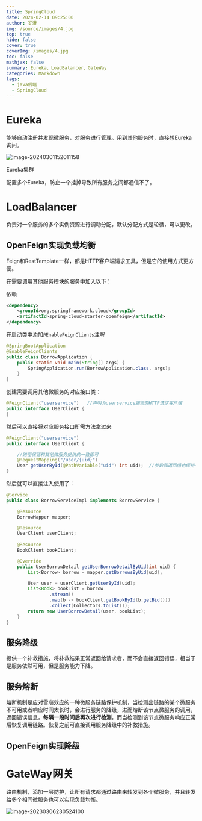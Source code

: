 ```yaml
---
title: SpringCloud
date: 2024-02-14 09:25:00
author: 岁漫
img: /source/images/4.jpg
top: true
hide: false
cover: true
coverImg: /images/4.jpg
toc: false
mathjax: false
summary: Eureka、LoadBalancer、GateWay
categories: Markdown
tags:
  - java后端
  - SpringCloud
---
```


# Eureka

能够自动注册并发现微服务，对服务进行管理。用到其他服务时，直接想Eureka询问。

![image-20240301152011158](C:\Users\茉莉花茶\AppData\Roaming\Typora\typora-user-images\image-20240301152011158.png)

Eureka集群

配置多个Eureka，防止一个挂掉导致所有服务之间都通信不了。

# LoadBalancer

负责对一个服务的多个实例资源进行调动分配，默认分配方式是轮循，可以更改。

## OpenFeign实现负载均衡

Feign和RestTemplate一样，都是HTTP客户端请求工具，但是它的使用方式更方便。

在需要调用其他服务模块的服务中加入以下：

依赖

```xml
<dependency>
    <groupId>org.springframework.cloud</groupId>
    <artifactId>spring-cloud-starter-openfeign</artifactId>
</dependency>
```

在启动类中添加`@EnableFeignClients`注解

```java 
@SpringBootApplication
@EnableFeignClients
public class BorrowApplication {
    public static void main(String[] args) {
        SpringApplication.run(BorrowApplication.class, args);
    }
}
```

创建需要调用其他微服务的对应接口类：

```java
@FeignClient("userservice")   //声明为userservice服务的HTTP请求客户端
public interface UserClient {
}
```

然后可以直接将对应服务接口所需方法拿过来

```java
@FeignClient("userservice")
public interface UserClient {

  	//路径保证和其他微服务提供的一致即可
    @RequestMapping("/user/{uid}")
    User getUserById(@PathVariable("uid") int uid);  //参数和返回值也保持一致
}
```

然后就可以直接注入使用了：

```java
@Service
public class BorrowServiceImpl implements BorrowService {

    @Resource
    BorrowMapper mapper;

    @Resource
    UserClient userClient;
    
    @Resource
    BookClient bookClient;

    @Override
    public UserBorrowDetail getUserBorrowDetailByUid(int uid) {
        List<Borrow> borrow = mapper.getBorrowsByUid(uid);

        User user = userClient.getUserById(uid);
        List<Book> bookList = borrow
                .stream()
                .map(b -> bookClient.getBookById(b.getBid()))
                .collect(Collectors.toList());
        return new UserBorrowDetail(user, bookList);
    }
}
```

## 服务降级

提供一个补救措施，将补救结果正常返回给请求者，而不会直接返回错误，相当于是服务依然可用，但是服务能力下降。

## 服务熔断

熔断机制是应对雪崩效应的一种微服务链路保护机制，当检测出链路的某个微服务不可用或者响应时间太长时，会进行服务的降级，进而熔断该节点微服务的调用，返回错误信息，**每隔一段时间后再次进行检测**，而当检测到该节点微服务响应正常后恢复调用链路。恢复之前可直接调用服务降级中的补救措施。

## OpenFeign实现降级

# GateWay网关

路由机制，添加一层防护，让所有请求都通过路由来转发到各个微服务，并且转发给多个相同微服务也可以实现负载均衡。

![image-20230306230524100](https://image.itbaima.cn/markdown/2023/03/06/gMwst5OGfvPCTd8.png)
